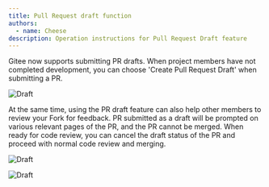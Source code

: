 ```yaml
---
title: Pull Request draft function
authors:
  - name: Cheese
description: Operation instructions for Pull Request Draft feature
---
```


Gitee now supports submitting PR drafts. When project members have not completed development, you can choose 'Create Pull Request Draft' when submitting a PR.

![Draft](https://images.gitee.ru/uploads/images/2022/0223/174737_a1ee41e1_1850385.png)

At the same time, using the PR draft feature can also help other members to review your Fork for feedback. PR submitted as a draft will be prompted on various relevant pages of the PR, and the PR cannot be merged. When ready for code review, you can cancel the draft status of the PR and proceed with normal code review and merging.

![Draft](https://images.gitee.ru/uploads/images/2022/0223/174737_112e3c14_1850385.png)

![Draft](https://images.gitee.ru/uploads/images/2022/0223/174737_9d6f2eb5_1850385.png)